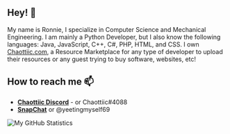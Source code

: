 ## Hey! 👋
My name is Ronnie, I specialize in Computer Science and Mechanical Engineering. 
I am mainly a Python Developer, but I also know the following languages: Java, JavaScript, C++, C#, PHP, HTML, and CSS.
I own [Chaottiic.com](https://chaottiic.com), a Resource Marketplace for any type of developer to upload their resources or any guest trying to buy software, websites, etc!


## How to reach me 📫
- **[Chaottiic Discord](https://chaottiic.com/discord)** - or Chaottiic#4088
- **[SnapChat](https://www.snapchat.com/add/yeetingmyself69)** or @yeetingmyself69

![My GitHub Statistics](https://github-readme-stats.vercel.app/api?username=Chaottiic&theme=dark&show_icons=true)
